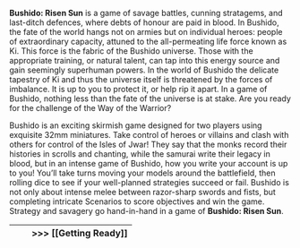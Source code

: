 **Bushido: Risen Sun** is a game of savage battles, cunning stratagems, and last-ditch defences, where debts of honour are paid in blood. In Bushido, the fate of the world hangs not on armies but on individual heroes: people of extraordinary capacity, attuned to the all-permeating life force known as Ki. This force is the fabric of the Bushido universe. Those with the appropriate training, or natural talent, can tap into this energy source and gain seemingly superhuman powers.
In the world of Bushido the delicate tapestry of Ki and thus the universe itself is threatened by the forces of imbalance. It is up to you to protect it, or help rip it apart. In a game of Bushido, nothing less than the fate of the universe is at stake. Are you ready for the challenge of the Way of the Warrior?

Bushido is an exciting skirmish game designed for two players using exquisite 32mm miniatures. Take control of heroes or villains and clash with others for control of the Isles of Jwar!
They say that the monks record their histories in scrolls and chanting, while the samurai write their legacy in blood, but in an intense game of Bushido, how you write your account is up to you!
You’ll take turns moving your models around the battlefield, then rolling dice to see if your well-planned strategies succeed or fail. Bushido is not only about intense melee between razor-sharp swords and fists, but completing intricate Scenarios to score objectives and win the game. Strategy and savagery go hand-in-hand in a game of **Bushido: Risen Sun**.

|     |     | >>> [[Getting Ready]] |
| --- | --- | --------------------- |